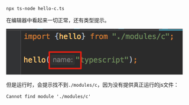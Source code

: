 ```
npx ts-node hello-c.ts
```

在编辑器中看起来一切正常，还有类型提示。

![hello-c](./images/hello-c.jpg)

但是运行时，会提示找不到`./modules/c`，因为没有提供真正运行的js文件：

```
Cannot find module './modules/c'
```

